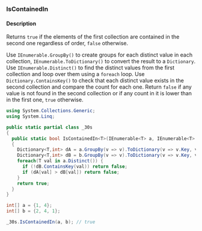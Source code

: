 ### IsContainedIn

#### Description
Returns `true` if the elements of the first collection are contained in the second one regardless of order, `false` otherwise.

Use `IEnumerable.GroupBy()` to create groups for each distinct value in each collection, `IEnumerable.ToDictionary()` to convert the result to a `Dictionary`.
Use `IEnumerable.Distinct()` to find the distinct values from the first collection and loop over them using a `foreach` loop.
Use `Dictionary.ContainsKey()` to check that each distinct value exists in the second collection and compare the count for each one.
Return `false` if any value is not found in the second collection or if any count in it is lower than in the first one, `true` otherwise.

```csharp
using System.Collections.Generic;
using System.Linq;

public static partial class _30s 
{
  public static bool IsContainedIn<T>(IEnumerable<T> a, IEnumerable<T> b) 
  {
    Dictionary<T,int> dA = a.GroupBy(v => v).ToDictionary(v => v.Key, v => v.Count());
    Dictionary<T,int> dB = b.GroupBy(v => v).ToDictionary(v => v.Key, v => v.Count());
    foreach(T val in a.Distinct()) {
      if (!dB.ContainsKey(val)) return false;
      if (dA[val] > dB[val]) return false;
    }
    return true;
  }
}
```

```csharp
int[] a = {1, 4};
int[] b = {2, 4, 1};

_30s.IsContainedIn(a, b); // true
```
